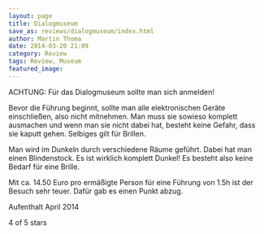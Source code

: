 ```yaml
---
layout: page
title: Dialogmuseum
save_as: reviews/dialogmuseum/index.html
author: Martin Thoma
date: 2014-03-20 21:09
category: Review
tags: Review, Museum
featured_image: 
---
```


ACHTUNG: Für das Dialogmuseum sollte man sich anmelden!

Bevor die Führung beginnt, sollte man alle elektronischen Geräte einschließen, also nicht mitnehmen. Man muss sie sowieso komplett ausmachen und wenn man sie nicht dabei hat, besteht keine Gefahr, dass sie kaputt gehen. Selbiges gilt für Brillen.

Man wird im Dunkeln durch verschiedene Räume geführt. Dabei hat man einen Blindenstock. Es ist wirklich komplett Dunkel! Es besteht also keine Bedarf für eine Brille.

Mit ca. 14.50 Euro pro ermäßigte Person für eine Führung von 1.5h ist der Besuch sehr teuer. Dafür gab es einen Punkt abzug.

Aufenthalt April 2014


4 of 5 stars
